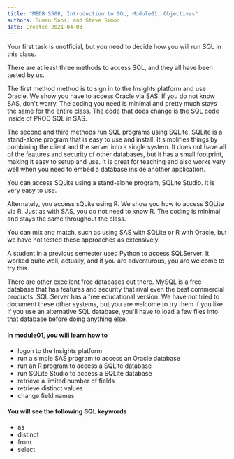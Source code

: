```yaml
---
title: "MEDB 5508, Introduction to SQL, Module01, Objectives"
authors: Suman Sahil and Steve Simon
date: Created 2021-04-03
---
```


Your first task is unofficial, but you need to decide how you will run SQL in this class.

There are at least three methods to access SQL, and they all have been tested by us.

The first method method is to sign in to the Insights platform and use Oracle. We show you have to access Oracle via SAS. If you do not know SAS, don't worry. The coding you need is minimal and pretty much stays the same for the entire class. The code that does change is the SQL code inside of PROC SQL in SAS.

The second and third methods run SQL programs using SQLite. SQLite is a stand-alone program that is easy to use and install. It simplifies things by combining the client and the server into a single system. It does not have all of the features and security of other databases, but it has a small footprint, making it easy to setup and use. It is great for teaching and also works very well when you need to embed a database inside another application.

You can access SQLite using a stand-alone program, SQLite Studio. It is very easy to use.

Alternately, you access sQLite using R. We show you how to access SQLite via R. Just as with SAS, you do not need to know R. The coding is minimal and stays the same throughout the class.

You can mix and match, such as using SAS with SQLite or R with Oracle, but we have not tested these approaches as extensively.

A student in a previous semester used Python to access SQLServer. It worked quite well, actually, and if you are adventurous, you are welcome to try this.

There are other excellent free databases out there. MySQL is a free database that has features and security that rival even the best commercial products. SQL Server has a free educational version. We have not tried to document these other systems, but you are welcome to try them if you like. If you use an alternative SQL database, you'll have to load a few files into that database before doing anything else.

#### In module01, you will learn how to

+ logon to the Insights platform
+ run a simple SAS program to access an Oracle database
+ run an R program to access a SQLite database
+ run SQLite Studio to access a SQLite database
+ retrieve a limited number of fields
+ retrieve distinct values
+ change field names

#### You will see the following SQL keywords

+ as
+ distinct
+ from
+ select